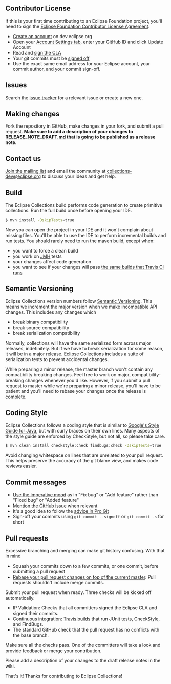 Contributor License
-------------------

If this is your first time contributing to an Eclipse Foundation project, you'll need to sign the [Eclipse Foundation Contributor License Agreement][CLA].

- [Create an account](https://dev.eclipse.org/site_login/createaccount.php) on dev.eclipse.org
- Open your [Account Settings tab](https://dev.eclipse.org/site_login/myaccount.php#open_tab_accountsettings), enter your GitHub ID and click Update Account
- Read and [sign the CLA](https://projects.eclipse.org/user/sign/cla)
- Your git commits must be [signed off](https://wiki.eclipse.org/Development_Resources/Contributing_via_Git#Signing_off_on_a_commit)
- Use the exact same email address for your Eclipse account, your commit author, and your commit sign-off.

Issues
------

Search the [issue tracker](https://github.com/eclipse/eclipse-collections/issues) for a relevant issue or create a new one.

Making changes
--------------

Fork the repository in GitHub, make changes in your fork, and submit a pull request.
**Make sure to add a description of your changes to [RELEASE_NOTE_DRAFT.md](RELEASE_NOTE_DRAFT.md) that is going to be published as a release note.**

Contact us
----------

[Join the mailing list][mailing-list] and email the community at collections-dev@eclipse.org to discuss your ideas and get help.

Build
-----

The Eclipse Collections build performs code generation to create primitive collections. Run the full build once before opening your IDE.

```bash
$ mvn install -DskipTests=true
```

Now you can open the project in your IDE and it won't complain about missing files. You'll be able to use the IDE to perform incremental builds and run tests. You should rarely need to run the maven build, except when:

- you want to force a clean build
- you work on [JMH][jmh] tests
- your changes affect code generation
- you want to see if your changes will pass [the same builds that Travis CI runs][travis]

Semantic Versioning
-------------------

Eclipse Collections version numbers follow [Semantic Versioning][semver]. This means we increment the major version when we make incompatible API changes. This includes any changes which

- break binary compatibility
- break source compatibility
- break serialization compatibility

Normally, collections will have the same serialized form across major releases, indefinitely. But if we have to break serialization for some reason, it will be in a major release. Eclipse Collections includes a suite of serialization tests to prevent accidental changes.

While preparing a minor release, the master branch won't contain any compatibility breaking changes. Feel free to work on major, compatibility-breaking changes whenever you'd like. However, if you submit a pull request to master while we're preparing a minor release, you'll have to be patient and you'll need to rebase your changes once the release is complete.

Coding Style
------------

Eclipse Collections follows a coding style that is similar to [Google's Style Guide for Java][style-guide], but with curly braces on their own lines. Many aspects of the style guide are enforced by CheckStyle, but not all, so please take care.

```bash
$ mvn clean install checkstyle:check findbugs:check -DskipTests=true
```

Avoid changing whitespace on lines that are unrelated to your pull request. This helps preserve the accuracy of the git blame view, and makes code reviews easier.

Commit messages
---------------

- [Use the imperative mood][imperative-mood] as in "Fix bug" or "Add feature" rather than "Fixed bug" or "Added feature"
- [Mention the GitHub issue][github-issue] when relevant
- It's a good idea to follow the [advice in Pro Git](https://git-scm.com/book/ch5-2.html)
- Sign-off your commits using `git commit --signoff` or `git commit -s` for short

Pull requests
-------------

Excessive branching and merging can make git history confusing. With that in mind

- Squash your commits down to a few commits, or one commit, before submitting a pull request
- [Rebase your pull request changes on top of the current master][rebase]. Pull requests shouldn't include merge commits.

Submit your pull request when ready. Three checks will be kicked off automatically.

- IP Validation: Checks that all committers signed the Eclipse CLA and signed their commits.
- Continuous integration: [Travis builds][travis] that run JUnit tests, CheckStyle, and FindBugs.
- The standard GitHub check that the pull request has no conflicts with the base branch.

Make sure all the checks pass. One of the committers will take a look and provide feedback or merge your contribution.

Please add a description of your changes to the draft release notes in the wiki.

That's it! Thanks for contributing to Eclipse Collections!

[CLA]:             https://www.eclipse.org/legal/CLA.php
[jmh]:             http://openjdk.java.net/projects/code-tools/jmh/
[semver]:          http://semver.org/
[style-guide]:     https://google.github.io/styleguide/javaguide.html
[rebase]:          https://github.com/edx/edx-platform/wiki/How-to-Rebase-a-Pull-Request
[travis]:          https://travis-ci.org/eclipse/eclipse-collections
[imperative-mood]: https://github.com/git/git/blob/master/Documentation/SubmittingPatches
[github-issue]:    https://help.github.com/articles/closing-issues-via-commit-messages/
[mailing-list]:    https://dev.eclipse.org/mailman/listinfo/collections-dev
